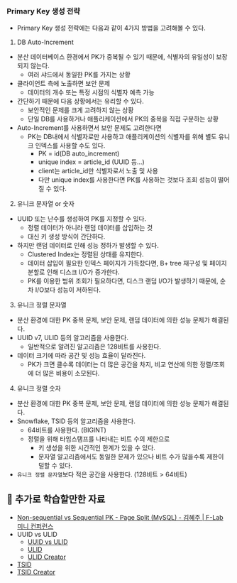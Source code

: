 ### Primary Key 생성 전략
- Primary Key 생성 전략에는 다음과 같이 4가지 방법을 고려해볼 수 있다.

1. DB Auto-Increment
- 분산 데이터베이스 환경에서 PK가 중복될 수 있기 때문에, 식별자의 유일성이 보장되지 않는다.
  - 여러 샤드에서 동일한 PK를 가지는 상황
- 클라이언트 측에 노출하면 보안 문제
  - 데이터의 개수 또는 특정 시점의 식별자 예측 가능
- 간단하기 때문에 다음 상황에서는 유리할 수 있다.
  - 보안적인 문제를 크게 고려하지 않는 상황
  - 단일 DB를 사용하거나 애플리케이션에서 PK의 중복을 직접 구분하는 상황
- Auto-Increment를 사용하면서 보안 문제도 고려한다면
  - PK는 DB내에서 식별자로만 사용하고 애플리케이션의 식별자를 위해 별도 유니크 인덱스를 사용할 수도 있다.
    - PK = id(DB auto_increment)
    - unique index = article_id (UUID 등...)
    - client는 article_id만 식별자로서 노출 및 사용
    - 다만 unique index를 사용한다면 PK를 사용하는 것보다 조회 성능이 떨어질 수 있다.

2. 유니크 문자열 or 숫자
- UUID 또는 난수를 생성하여 PK를 지정할 수 있다.
  - 정렬 데이터가 아니라 랜덤 데이터를 삽입하는 것
  - 대신 키 생성 방식이 간단하다.
- 하지만 랜덤 데이터로 인해 성능 정하가 발생할 수 있다.
  - Clustered Index는 정렬된 상태를 유지한다.
  - 데이터 삽입이 필요한 인덱스 페이지가 가득찼다면, B+ tree 재구성 및 페이지 분할로 인해 디스크 I/O가 증가한다.
  - PK를 이용한 범위 조회가 필요하다면, 디스크 랜덤 I/O가 발생하기 때문에, 순차 I/O보다 성능이 저하된다.

3. 유니크 정렬 문자열
- 분산 환경에 대한 PK 중복 문제, 보안 문제, 랜덤 데이터에 의한 성능 문제가 해결된다.
- UUID v7, ULID 등의 알고리즘을 사용한다.
  - 일반적으로 알려진 알고리즘은 128비트를 사용한다.
- 데이터 크기에 따라 공간 및 성능 효율이 달라진다.
  - PK가 크면 클수록 데이터는 더 많은 공간을 차지, 비교 연산에 의한 정렬/조회에 더 많은 비용이 소모된다.

4. 유니크 정렬 숫자
- 분산 환경에 대한 PK 중복 문제, 보안 문제, 랜덤 데이터에 의한 성능 문제가 해결된다.
- Snowflake, TSID 등의 알고리즘을 사용한다.
  - 64비트를 사용한다. (BIGINT)
  - 정렬을 위해 타임스탬프를 나타내는 비트 수의 제한으로
    - 키 생성을 위한 시간적인 한계가 있을 수 있다.
    - 문자열 알고리즘에서도 동일한 문제가 있으나 비트 수가 많을수록 제한이 덜할 수 있다.
- `유니크 정렬 문자열`보다 적은 공간을 사용한다. (128비트 > 64비트)


## 📂 추가로 학습할만한 자료
- [Non-sequential vs Sequential PK - Page Split (MySQL) - 김혜주 | F-Lab 미니 컨퍼런스](https://www.youtube.com/watch?v=_uc_DgEJEeQ)
- UUID vs ULID
  - [UUID vs ULID](https://velog.io/@injoon2019/UUID-vs-ULID)
  - [ULID](https://junuuu.tistory.com/823)
  - [ULID Creator](https://github.com/f4b6a3/ulid-creator#monotonic-ulid)
- [TSID](https://www.foxhound.systems/blog/time-sorted-unique-identifiers/)
- [TSID Creator](https://github.com/f4b6a3/ulid-creator#monotonic-ulid)